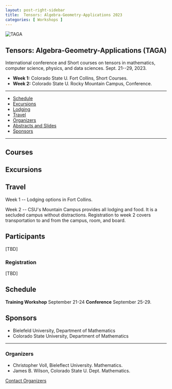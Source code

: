 ```yaml
---
layout: post-right-sidebar
title:  Tensors: Algebra-Geometry-Applications 2023
categories: [ Workshops ]
---
```


![TAGA](/uploads/images/TACA2019.png)


## Tensors: Algebra-Geometry-Applications (TAGA)

International conference and Short courses on tensors in mathematics, computer science, physics,
and data sciences. Sept. 21--29, 2023.
 - **Week 1:** Colorado State U. Fort Collins, Short Courses.
 - **Week 2:** Colorado State U. Rocky Mountain Campus, Conference.

---

- [Schedule](#schedule)
- [Excursions](#excursions)
- [Lodging](#lodging)
- [Travel](#travel)
- [Organizers](#organizers)
- [Abstracts and Slides](#abstracts)
- [Sponsors](#sponsors)

---

## Courses

## Excursions

## Travel

Week 1 -- Lodging options in Fort Collins.

Week 2 -- CSU's Mountain Campus provides all lodging and food.  It is a secluded campus without distractions.  Registration to week 2 covers transportation to and from the campus, room, and board.

## Participants

[TBD]


### Registration

[TBD]

## Schedule

**Training Workshop** September 21-24
**Conference** September 25-29.

## Sponsors
  * Bielefeld University, Department of Mathematics
  * Colorado State University, Department of Mathematics


--- 
### Organizers
  * Christopher Voll, Bieleflect University. Mathematics.
  * James B. Wilson, Colorado State U. Dept. Mathematics.

<a href="mailto:James.Wilson@ColoState.Edu">Contact Organizers</a>
